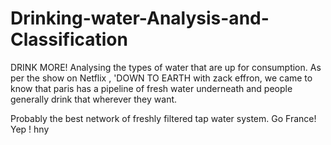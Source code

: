 # Drinking-water-Analysis-and-Classification

DRINK MORE!
Analysing the types of water that are up for consumption.
As per the show on Netflix , 'DOWN TO EARTH with zack effron, we came to know that paris has a pipeline of fresh water underneath and people generally drink that wherever they want.

Probably the best network of freshly filtered tap water system.
Go France!
Yep !
hny
